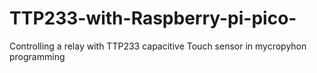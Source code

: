 # TTP233-with-Raspberry-pi-pico-
Controlling a relay with TTP233 capacitive Touch sensor in mycropyhon programming
